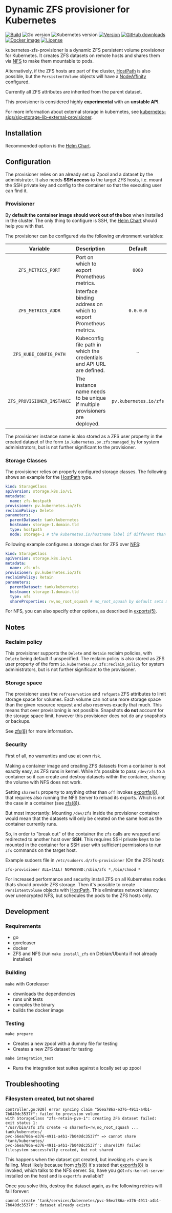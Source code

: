 # Dynamic ZFS provisioner for Kubernetes

[![Build](https://img.shields.io/github/workflow/status/ccremer/kubernetes-zfs-provisioner/Build)][build]
![Go version](https://img.shields.io/github/go-mod/go-version/ccremer/kubernetes-zfs-provisioner)
![Kubernetes version](https://img.shields.io/badge/k8s-v1.17-blue)
[![Version](https://img.shields.io/github/v/release/ccremer/kubernetes-zfs-provisioner)][releases]
[![GitHub downloads](https://img.shields.io/github/downloads/ccremer/kubernetes-zfs-provisioner/total)][releases]
[![Docker image](https://img.shields.io/docker/pulls/ccremer/zfs-provisioner)][dockerhub]
[![License](https://img.shields.io/github/license/ccremer/kubernetes-zfs-provisioner)][license]

kubernetes-zfs-provisioner is a dynamic ZFS persistent volume provisioner for Kubernetes.
It creates ZFS datasets on remote hosts and shares them via [NFS][nfs] to make them mountable to pods.

Alternatively, if the ZFS hosts are part of the cluster, [HostPath][hostpath] is also possible,
but the `PersistentVolume` objects will have a [NodeAffinity][node affinity] configured.

Currently all ZFS attributes are inherited from the parent dataset.

This provisioner is considered highly **experimental** with an **unstable API**.

For more information about external storage in kubernetes, see
[kubernetes-sigs/sig-storage-lib-external-provisioner][lib provisioner].

## Installation

Recommended option is the [Helm Chart][helm chart].

## Configuration

The provisioner relies on an already set up Zpool and a dataset by the administrator.
It also needs **SSH access** to the target ZFS hosts, i.e. mount the SSH private key and
config to the container so that the executing user can find it.

### Provisioner

By **default the container image should work out of the box** when installed in the cluster.
The only thing to configure is SSH, the [Helm Chart][helm chart] should help you with that.

The provisioner can be configured via the following environment variables:

| Variable | Description | Default |
| :------: | :---------- | :-----: |
| `ZFS_METRICS_PORT` | Port on which to export Prometheus metrics. | `8080` |
| `ZFS_METRICS_ADDR` | Interface binding address on which to export Prometheus metrics. | `0.0.0.0` |
| `ZFS_KUBE_CONFIG_PATH` | Kubeconfig file path in which the credentials and API URL are defined. | `` |
| `ZFS_PROVISIONER_INSTANCE` | The instance name needs to be unique if multiple provisioners are deployed. | `pv.kubernetes.io/zfs` |

The provisioner instance name is also stored as a ZFS user property in the created
dataset of the form `io.kubernetes.pv.zfs:managed_by` for system administrators, but is not
further significant to the provisioner.

### Storage Classes

The provisioner relies on properly configured storage classes. The following shows an example
for the [HostPath][hostpath] type.

```yaml
kind: StorageClass
apiVersion: storage.k8s.io/v1
metadata:
  name: zfs-hostpath
provisioner: pv.kubernetes.io/zfs
reclaimPolicy: Delete
parameters:
  parentDataset: tank/kubernetes
  hostname: storage-1.domain.tld
  type: hostpath
  node: storage-1 # the kubernetes.io/hostname label if different than hostname parameter (optional)
```

Following example configures a storage class for ZFS over [NFS][nfs]:
```yaml
kind: StorageClass
apiVersion: storage.k8s.io/v1
metadata:
  name: zfs-nfs
provisioner: pv.kubernetes.io/zfs
reclaimPolicy: Retain
parameters:
  parentDataset: tank/kubernetes
  hostname: storage-1.domain.tld
  type: nfs
  shareProperties: rw,no_root_squash # no_root_squash by default sets mode to 'ro'
```
For NFS, you can also specify other options, as described in [exports(5)][man exports].

## Notes

### Reclaim policy

This provisioner supports the `Delete` and `Retain` reclaim policies, with `Delete` being
default if unspecified. The reclaim policy is also stored as ZFS user property of the form
`io.kubernetes.pv.zfs:reclaim_policy` for system administrators, but is not
further significant to the provisioner.

### Storage space

The provisioner uses the `refreservation` and `refquota` ZFS attributes to limit
storage space for volumes. Each volume can not use more storage space than
the given resource request and also reserves exactly that much. This means
that over provisioning is not possible. Snapshots **do not** account for the
storage space limit, however this provisioner does not do any snapshots or backups.

See [zfs(8)][man zfs] for more information.

### Security

First of all, no warranties and use at own risk.

Making a container image and creating ZFS datasets from a container is not exactly
easy, as ZFS runs in kernel. While it's possible to pass `/dev/zfs` to a container
so it can create and destroy datasets within the container, sharing the volume with NFS
does not work.

Setting `sharenfs` property to anything other than `off` invokes [exportfs(8)][man exportfs],
that requires also running the NFS Server to reload its exports. Which is not the case
in a container (see [zfs(8)][man zfs]).

But most importantly: Mounting `/dev/zfs` inside the provisioner container would mean that
the datasets will only be created on the same host as the container currently runs.

So, in order to "break out" of the container the `zfs` calls are wrapped and redirected
to another host over **SSH**. This requires SSH private keys to be mounted in the container
for a SSH user with sufficient permissions to run `zfs` commands on the target host.

Example sudoers file in `/etc/sudoers.d/zfs-provisioner` (On the ZFS host):
```
zfs-provisioner ALL=(ALL) NOPASSWD:/sbin/zfs *,/bin/chmod *
```

For increased performance and security install ZFS on all Kubernetes nodes thats should
provide ZFS storage. Then it's possible to create `PersistentVolume` objects with [HostPath][hostpath].
This eliminates network latency over unencrypted NFS, but schedules the pods to the ZFS hosts only.

## Development

### Requirements

* go
* goreleaser
* docker
* ZFS and NFS (run `make install_zfs` on Debian/Ubuntu if not already installed)

### Building

`make` with Goreleaser

* downloads the dependencies
* runs unit tests
* compiles the binary
* builds the docker image

### Testing

`make prepare`

* Creates a new zpool with a dummy file for testing
* Creates a new ZFS dataset for testing

`make integration_test`

* Runs the integration test suites against a locally set up zpool

[build]: https://github.com/ccremer/kubernetes-zfs-provisioner/actions?query=workflow%3ABuild
[releases]: https://github.com/ccremer/kubernetes-zfs-provisioner/releases
[license]: https://github.com/ccremer/kubernetes-zfs-provisioner/blob/master/LICENSE.txt
[dockerhub]: https://hub.docker.com/r/ccremer/zfs-provisioner
[node affinity]: https://kubernetes.io/docs/concepts/storage/persistent-volumes/#node-affinity
[lib provisioner]: https://github.com/kubernetes-sigs/sig-storage-lib-external-provisioner
[hostpath]: https://kubernetes.io/docs/concepts/storage/volumes/#hostpath
[nfs]: https://kubernetes.io/docs/concepts/storage/volumes/#nfs
[man zfs]: https://linux.die.net/man/8/zfs
[man exportfs]: https://linux.die.net/man/8/exportfs
[man exports]: https://linux.die.net/man/5/exports
[helm chart]: https://ccremer.github.io/charts/kubernetes-zfs-provisioner/

## Troubleshooting

### Filesystem created, but not shared

```
controller.go:920] error syncing claim "56ea786a-e376-4911-a4b1-7b040dc3537f": failed to provision volume
with StorageClass "zfs-retain-pve-1": creating ZFS dataset failed: exit status 1:
"/usr/bin/zfs zfs create -o sharenfs=rw,no_root_squash ... tank/kubernetes/
pvc-56ea786a-e376-4911-a4b1-7b040dc3537f" => cannot share 'tank/kubernetes/
pvc-56ea786a-e376-4911-a4b1-7b040dc3537f': share(1M) failed
filesystem successfully created, but not shared
```
This happens when the dataset got created, but invoking `zfs share` is failing.
Most likely because from [zfs(8)][man zfs] it's stated that [exportfs(8)][man exportfs] is invoked,
which talks to the NFS server. So, have you got `nfs-kernel-server` installed on the host and is
`exportfs` available?

Once you solve this, destroy the dataset again, as the following retries will fail forever:
```
cannot create 'tank/services/kubernetes/pvc-56ea786a-e376-4911-a4b1-7b040dc3537f': dataset already exists
```

